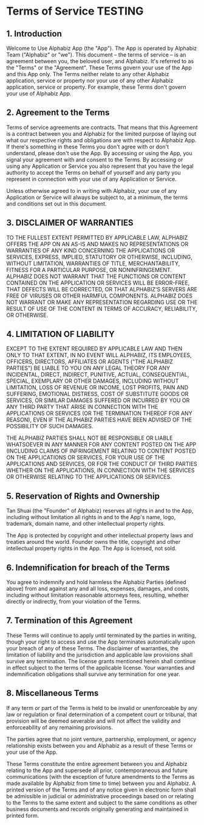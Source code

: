 # Terms of Service TESTING

## 1. Introduction

Welcome to Use Alphabiz App (the "App"). The App is operated by Alphabiz Team ("Alphabiz" or "we"). This document – the terms of service – is an agreement between you, the beloved user, and Alphabiz. It's referred to as the "Terms" or the "Agreement".
These Terms govern your use of the App and this App only. The Terms neither relate to any other Alphabiz application, service or property nor your use of any other Alphabiz application, service or property. For example, these Terms don't govern your use of Alphabiz App.

## 2. Agreement to the Terms

Terms of service agreements are contracts. That means that this Agreement is a contract between you and Alphabiz for the limited purpose of laying out what our respective rights and obligations are with respect to Alphabiz App.
If there's something in these Terms you don't agree with or don't understand, please don't use the App. By accessing or using the App, you signal your agreement with and consent to the Terms. By accessing or using any Application or Service you also represent that you have the legal authority to accept the Terms on behalf of yourself and any party you represent in connection with your use of any Application or Service.

Unless otherwise agreed to in writing with Alphabiz, your use of any Application or Service will always be subject to, at a minimum, the terms and conditions set out in this document.

## 3. DISCLAIMER OF WARRANTIES

TO THE FULLEST EXTENT PERMITTED BY APPLICABLE LAW, ALPHABIZ OFFERS THE APP ON AN AS-IS AND MAKES NO REPRESENTATIONS OR WARRANTIES OF ANY KIND CONCERNING THE APPLICATIONS OR SERVICES, EXPRESS, IMPLIED, STATUTORY OR OTHERWISE, INCLUDING, WITHOUT LIMITATION, WARRANTIES OF TITLE, MERCHANTABILITY, FITNESS FOR A PARTICULAR PURPOSE, OR NONINFRINGEMENT. ALPHABIZ DOES NOT WARRANT THAT THE FUNCTIONS OR CONTENT CONTAINED ON THE APPLICATION OR SERVICES WILL BE ERROR-FREE, THAT DEFECTS WILL BE CORRECTED, OR THAT ALPHABIZ'S SERVERS ARE FREE OF VIRUSES OR OTHER HARMFUL COMPONENTS. ALPHABIZ DOES NOT WARRANT OR MAKE ANY REPRESENTATION REGARDING USE OR THE RESULT OF USE OF THE CONTENT IN TERMS OF ACCURACY, RELIABILITY, OR OTHERWISE.

## 4. LIMITATION OF LIABILITY

EXCEPT TO THE EXTENT REQUIRED BY APPLICABLE LAW AND THEN ONLY TO THAT EXTENT, IN NO EVENT WILL ALPHABIZ, ITS EMPLOYEES, OFFICERS, DIRECTORS, AFFILIATES OR AGENTS ("THE ALPHABIZ PARTIES") BE LIABLE TO YOU ON ANY LEGAL THEORY FOR ANY INCIDENTAL, DIRECT, INDIRECT, PUNITIVE, ACTUAL, CONSEQUENTIAL, SPECIAL, EXEMPLARY OR OTHER DAMAGES, INCLUDING WITHOUT LIMITATION, LOSS OF REVENUE OR INCOME, LOST PROFITS, PAIN AND SUFFERING, EMOTIONAL DISTRESS, COST OF SUBSTITUTE GOODS OR SERVICES, OR SIMILAR DAMAGES SUFFERED OR INCURRED BY YOU OR ANY THIRD PARTY THAT ARISE IN CONNECTION WITH THE APPLICATIONS OR SERVICES (OR THE TERMINATION THEREOF FOR ANY REASON), EVEN IF THE ALPHABIZ PARTIES HAVE BEEN ADVISED OF THE POSSIBILITY OF SUCH DAMAGES.

THE ALPHABIZ PARTIES SHALL NOT BE RESPONSIBLE OR LIABLE WHATSOEVER IN ANY MANNER FOR ANY CONTENT POSTED ON THE APP (INCLUDING CLAIMS OF INFRINGEMENT RELATING TO CONTENT POSTED ON THE APPLICATIONS OR SERVICES, FOR YOUR USE OF THE APPLICATIONS AND SERVICES, OR FOR THE CONDUCT OF THIRD PARTIES WHETHER ON THE APPLICATIONS, IN CONNECTION WITH THE SERVICES OR OTHERWISE RELATING TO THE APPLICATIONS OR SERVICES.

## 5. Reservation of Rights and Ownership

Tan Shuai (the "Founder" of Alphabiz) reserves all rights in and to the App, including without limitation all rights in and to the App's name, logo, trademark, domain name, and other intellectual property rights.

The App is protected by copyright and other intellectual property laws and treaties around the world. Founder owns the title, copyright and other intellectual property rights in the App. The App is licensed, not sold.

## 6. Indemnification for breach of the Terms

You agree to indemnify and hold harmless the Alphabiz Parties (defined above) from and against any and all loss, expenses, damages, and costs, including without limitation reasonable attorneys fees, resulting, whether directly or indirectly, from your violation of the Terms.

## 7. Termination of this Agreement

These Terms will continue to apply until terminated by the parties in writing, though your right to access and use the App terminates automatically upon your breach of any of these Terms.
The disclaimer of warranties, the limitation of liability and the jurisdiction and applicable law provisions shall survive any termination. The license grants mentioned herein shall continue in effect subject to the terms of the applicable license. Your warranties and indemnification obligations shall survive any termination for one year.

## 8. Miscellaneous Terms

If any term or part of the Terms is held to be invalid or unenforceable by any law or regulation or final determination of a competent court or tribunal, that provision will be deemed severable and will not affect the validity and enforceability of any remaining provisions.

The parties agree that no joint venture, partnership, employment, or agency relationship exists between you and Alphabiz as a result of these Terms or your use of the App.

These Terms constitute the entire agreement between you and Alphabiz relating to the App and supersede all prior, contemporaneous and future communications (with the exception of future amendments to the Terms as made available by Alphabiz from time to time) between you and Alphabiz. A printed version of the Terms and of any notice given in electronic form shall be admissible in judicial or administrative proceedings based on or relating to the Terms to the same extent and subject to the same conditions as other business documents and records originally generating and maintained in printed form.
